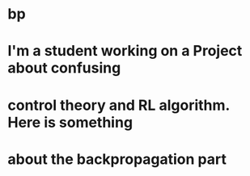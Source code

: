 # bp
# I'm a student working on a Project about confusing 
# control theory and RL algorithm. Here is something 
# about the backpropagation part
